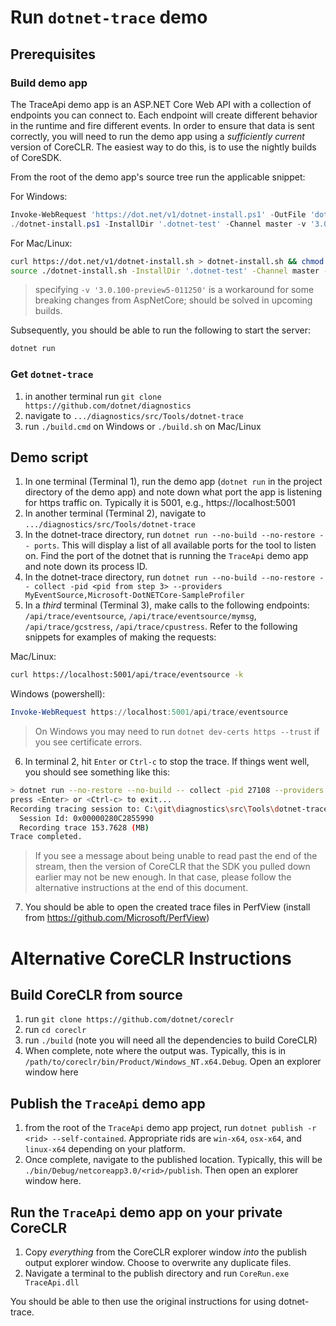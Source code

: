 # Run `dotnet-trace` demo

## Prerequisites

### Build demo app

The TraceApi demo app is an ASP.NET Core Web API with a collection of endpoints you can connect to.
Each endpoint will create different behavior in the runtime and fire different events.  In order
to ensure that data is sent correctly, you will need to run the demo app using a *sufficiently
current* version of CoreCLR.  The easiest way to do this, is to use the nightly builds of CoreSDK.

From the root of the demo app's source tree run the applicable snippet:

For Windows:
```powershell
Invoke-WebRequest 'https://dot.net/v1/dotnet-install.ps1' -OutFile 'dotnet-install.ps1';
./dotnet-install.ps1 -InstallDir '.dotnet-test' -Channel master -v '3.0.100-preview5-011250';
```

For Mac/Linux:
```bash
curl https://dot.net/v1/dotnet-install.sh > dotnet-install.sh && chmod +x dotnet-install.sh
source ./dotnet-install.sh -InstallDir '.dotnet-test' -Channel master -v '3.0.100-preview5-011250'
```

> specifying `-v '3.0.100-preview5-011250'` is a workaround for some breaking changes from AspNetCore;
> should be solved in upcoming builds.

Subsequently, you should be able to run the following to start the server:
```bash
dotnet run
```

### Get `dotnet-trace`

1) in another terminal run `git clone https://github.com/dotnet/diagnostics`
2) navigate to `.../diagnostics/src/Tools/dotnet-trace`
3) run `./build.cmd` on Windows or `./build.sh` on Mac/Linux

## Demo script

1) In one terminal (Terminal 1), run the demo app (`dotnet run` in the project directory of the demo app) and note down what port the app is listening for https traffic on.  Typically it is 5001, e.g., https://localhost:5001
2) In another terminal (Terminal 2), navigate to `.../diagnostics/src/Tools/dotnet-trace`
3) In the dotnet-trace directory, run `dotnet run --no-build --no-restore -- ports`.  This will display a list of all available ports for the tool to listen on.  Find the port of the dotnet that is running the `TraceApi` demo app and note down its process ID.
4) In the dotnet-trace directory, run `dotnet run --no-build --no-restore -- collect -pid <pid from step 3> --providers MyEventSource,Microsoft-DotNETCore-SampleProfiler`
5) In a _third_ terminal (Terminal 3), make calls to the following endpoints: `/api/trace/eventsource`, `/api/trace/eventsource/mymsg`, `/api/trace/gcstress`, `/api/trace/cpustress`.  Refer to the following snippets for examples of making the requests:

Mac/Linux:
```bash
curl https://localhost:5001/api/trace/eventsource -k
```

Windows (powershell):
```powershell
Invoke-WebRequest https://localhost:5001/api/trace/eventsource
```

> On Windows you may need to run `dotnet dev-certs https --trust` if you see certificate errors.

6) In terminal 2, hit `Enter` or `Ctrl-c` to stop the trace.  If things went well, you should see something like this:
```bash
> dotnet run --no-restore --no-build -- collect -pid 27108 --providers MyEventSource,Microsoft-DotNETCore-SampleProfiler
press <Enter> or <Ctrl-c> to exit...
Recording tracing session to: C:\git\diagnostics\src\Tools\dotnet-trace\eventpipe-20190415_165102.netperf
  Session Id: 0x00000280C2855990
  Recording trace 153.7628 (MB)
Trace completed.
```
> If you see a message about being unable to read past the end of the stream, then the version of CoreCLR that the SDK you pulled down earlier may not be new enough.  In that case, please follow the alternative instructions at the end of this document.

7) You should be able to open the created trace files in PerfView (install from https://github.com/Microsoft/PerfView)

# Alternative CoreCLR Instructions

## Build CoreCLR from source

1) run `git clone https://github.com/dotnet/coreclr`
2) run `cd coreclr`
3) run `./build` (note you will need all the dependencies to build CoreCLR)
4) When complete, note where the output was.  Typically, this is in `/path/to/coreclr/bin/Product/Windows_NT.x64.Debug`.  Open an explorer window here

## Publish the `TraceApi` demo app

1) from the root of the `TraceApi` demo app project, run `dotnet publish -r <rid> --self-contained`.  Appropriate rids are `win-x64`, `osx-x64`, and `linux-x64` depending on your platform.
2) Once complete, navigate to the published location.  Typically, this will be `./bin/Debug/netcoreapp3.0/<rid>/publish`.  Then open an explorer window here.

## Run the `TraceApi` demo app on your private CoreCLR

1) Copy _everything_ from the CoreCLR explorer window _into_ the publish output explorer window.  Choose to overwrite any duplicate files.
2) Navigate a terminal to the publish directory and run `CoreRun.exe TraceApi.dll`

You should be able to then use the original instructions for using dotnet-trace.